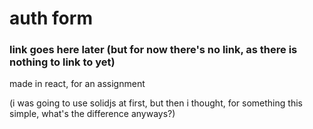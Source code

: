 # auth form

### link goes here later (but for now there's no link, as there is nothing to link to yet)

made in react, for an assignment

(i was going to use solidjs at first, but then i thought, for something this simple, what's the difference anyways?)

